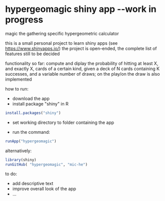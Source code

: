 # hypergeomagic shiny app --work in progress

magic the gathering specific hypergeometric calculator

this is a small personal project to learn shiny apps (see https://www.shinyapps.io/)
the project is open-ended, the complete list of features still to be decided 

functionality so far: compute and diplay the probability of hitting at least X, and exactly X, cards of a certain kind, given a deck of N cards containing K successes, and a variable number of draws; on the play/on the draw is also implemented

how to run: 
- download the app
- install package "shiny" in R
```r
install.packages("shiny")
```

- set working directory to folder containing the app

- run the command:
```r
runApp("hypergeomagic")
```

alternatively:
```r
library(shiny)
runGitHub( "hypergeomagic", "mic-he")
```
to do:

- add descriptive text
- improve overall look of the app
- ...

